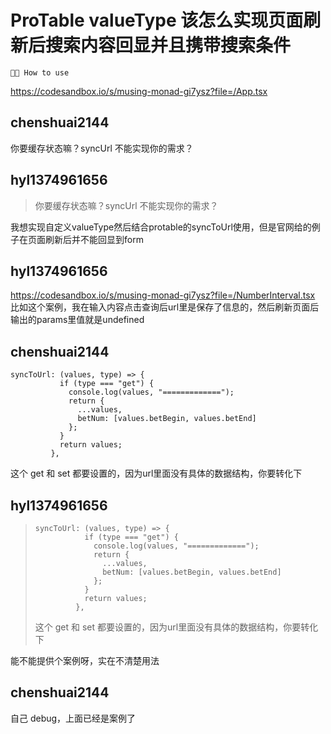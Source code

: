 # ProTable valueType 该怎么实现页面刷新后搜索内容回显并且携带搜索条件

`🤷🏼 How to use`

https://codesandbox.io/s/musing-monad-gi7ysz?file=/App.tsx

## chenshuai2144

你要缓存状态嘛？syncUrl 不能实现你的需求？

## hyl1374961656

> 你要缓存状态嘛？syncUrl 不能实现你的需求？

我想实现自定义valueType然后结合protable的syncToUrl使用，但是官网给的例子在页面刷新后并不能回显到form

## hyl1374961656

https://codesandbox.io/s/musing-monad-gi7ysz?file=/NumberInterval.tsx
比如这个案例，我在输入内容点击查询后url里是保存了信息的，然后刷新页面后输出的params里值就是undefined

## chenshuai2144

```
syncToUrl: (values, type) => {
           if (type === "get") {
             console.log(values, "=============");
             return {
               ...values,
               betNum: [values.betBegin, values.betEnd]
             };
           }
           return values;
         },
```

这个 get 和 set 都要设置的，因为url里面没有具体的数据结构，你要转化下

## hyl1374961656

> ```
> syncToUrl: (values, type) => {
>            if (type === "get") {
>              console.log(values, "=============");
>              return {
>                ...values,
>                betNum: [values.betBegin, values.betEnd]
>              };
>            }
>            return values;
>          },
> ```
>
> 这个 get 和 set 都要设置的，因为url里面没有具体的数据结构，你要转化下

能不能提供个案例呀，实在不清楚用法

## chenshuai2144

自己 debug，上面已经是案例了
